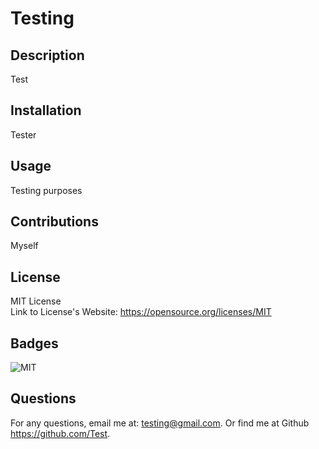 # Testing

  ## Description
  Test

  ## Installation
  Tester

  ## Usage
  Testing purposes

  ## Contributions
  Myself

  ## License
  MIT License <br />
  Link to License's Website: https://opensource.org/licenses/MIT
    
  ## Badges
  ![MIT](https://img.shields.io/badge/License-MIT-yellow)

  ## Questions
  For any questions, email me at: testing@gmail.com.
  Or find me at Github https://github.com/Test.


